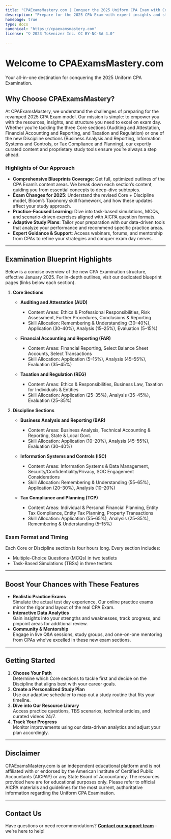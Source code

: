 ```yaml
---
title: "CPAExamsMastery.com | Conquer the 2025 Uniform CPA Exam with Comprehensive Blueprints"
description: "Prepare for the 2025 CPA Exam with expert insights and structured blueprints. Master the Core and Discipline sections—AUD, FAR, REG, BAR, ISC, TCP—and fast-track your CPA success at CPAExamsMastery.com."
homepage: true
type: docs
canonical: "https://cpaexamsmastery.com"
license: "© 2023 Tokenizer Inc. CC BY-NC-SA 4.0"

---
```



# Welcome to CPAExamsMastery.com

Your all-in-one destination for conquering the 2025 Uniform CPA Examination.

## Why Choose CPAExamsMastery?

At CPAExamsMastery, we understand the challenges of preparing for the revamped 2025 CPA Exam model. Our mission is simple: to empower you with the resources, insights, and structure you need to excel on exam day. Whether you’re tackling the three Core sections (Auditing and Attestation, Financial Accounting and Reporting, and Taxation and Regulation) or one of the new Discipline sections (Business Analysis and Reporting, Information Systems and Controls, or Tax Compliance and Planning), our expertly curated content and proprietary study tools ensure you’re always a step ahead.

### Highlights of Our Approach

- **Comprehensive Blueprints Coverage**: Get full, optimized outlines of the CPA Exam’s content areas. We break down each section’s content, guiding you from essential concepts to deep-dive subtopics.  
- **Exam Changes for 2025**: Understand the revised Core + Discipline model, Bloom’s Taxonomy skill framework, and how these updates affect your study approach.  
- **Practice-Focused Learning**: Dive into task-based simulations, MCQs, and scenario-driven exercises aligned with AICPA question formats.  
- **Adaptive Study Plans**: Tailor your preparation with our data-driven tools that analyze your performance and recommend specific practice areas.  
- **Expert Guidance & Support**: Access webinars, forums, and mentorship from CPAs to refine your strategies and conquer exam day nerves.  

---

## Examination Blueprint Highlights

Below is a concise overview of the new CPA Examination structure, effective January 2025. For in-depth outlines, visit our dedicated blueprint pages (links below each section).

1. **Core Sections**  
   - **Auditing and Attestation (AUD)**  
     - Content Areas: Ethics & Professional Responsibilities, Risk Assessment, Further Procedures, Conclusions & Reporting  
     - Skill Allocation: Remembering & Understanding (30–40%), Application (30–40%), Analysis (15–25%), Evaluation (5–15%)  

   - **Financial Accounting and Reporting (FAR)**  
     - Content Areas: Financial Reporting, Select Balance Sheet Accounts, Select Transactions  
     - Skill Allocation: Application (5–15%), Analysis (45–55%), Evaluation (35–45%)  

   - **Taxation and Regulation (REG)**  
     - Content Areas: Ethics & Responsibilities, Business Law, Taxation for Individuals & Entities  
     - Skill Allocation: Application (25–35%), Analysis (35–45%), Evaluation (25–35%)  

2. **Discipline Sections**  
   - **Business Analysis and Reporting (BAR)**  
     - Content Areas: Business Analysis, Technical Accounting & Reporting, State & Local Govt.  
     - Skill Allocation: Application (10–20%), Analysis (45–55%), Evaluation (30–40%)  

   - **Information Systems and Controls (ISC)**  
     - Content Areas: Information Systems & Data Management, Security/Confidentiality/Privacy, SOC Engagement Considerations  
     - Skill Allocation: Remembering & Understanding (55–65%), Application (20–30%), Analysis (10–20%)  

   - **Tax Compliance and Planning (TCP)**  
     - Content Areas: Individual & Personal Financial Planning, Entity Tax Compliance, Entity Tax Planning, Property Transactions  
     - Skill Allocation: Application (55–65%), Analysis (25–35%), Remembering & Understanding (5–15%)  

### Exam Format and Timing

Each Core or Discipline section is four hours long. Every section includes:  
- Multiple-Choice Questions (MCQs) in two testlets  
- Task-Based Simulations (TBSs) in three testlets  

---

## Boost Your Chances with These Features

- **Realistic Practice Exams**  
  Simulate the actual test day experience. Our online practice exams mirror the rigor and layout of the real CPA Exam.  
- **Interactive Data Analytics**  
  Gain insights into your strengths and weaknesses, track progress, and pinpoint areas for additional review.  
- **Community & Mentorship**  
  Engage in live Q&A sessions, study groups, and one-on-one mentoring from CPAs who’ve excelled in these new exam sections.

---

## Getting Started

1. **Choose Your Path**  
   Determine which Core sections to tackle first and decide on the Discipline that aligns best with your career goals.  
2. **Create a Personalized Study Plan**  
   Use our adaptive scheduler to map out a study routine that fits your timeline.  
3. **Dive into Our Resource Library**  
   Access practice questions, TBS scenarios, technical articles, and curated videos 24/7.  
4. **Track Your Progress**  
   Monitor improvements using our data-driven analytics and adjust your plan accordingly.

---


## Disclaimer

CPAExamsMastery.com is an independent educational platform and is not affiliated with or endorsed by the American Institute of Certified Public Accountants (AICPA®) or any State Board of Accountancy. The resources provided here are for educational purposes only. Please refer to official AICPA materials and guidelines for the most current, authoritative information regarding the Uniform CPA Examination.



---

## Contact Us

Have questions or need recommendations? **[Contact our support team](mailto:info@tokenizer.ca?subject=CPAExamsMastery.com)** – we're here to help!
